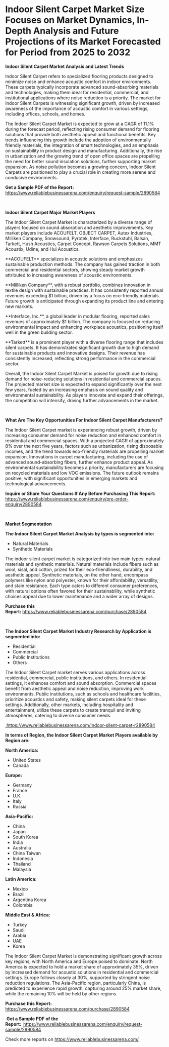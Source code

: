 <p><h1>Indoor Silent Carpet Market Size Focuses on Market Dynamics, In-Depth Analysis and Future Projections of its Market Forecasted for Period from 2025 to 2032</h1></p><p><strong>Indoor Silent Carpet Market Analysis and Latest Trends</strong></p>
<p><p>Indoor Silent Carpet refers to specialized flooring products designed to minimize noise and enhance acoustic comfort in indoor environments. These carpets typically incorporate advanced sound-absorbing materials and technologies, making them ideal for residential, commercial, and institutional applications where noise reduction is a priority. The market for Indoor Silent Carpets is witnessing significant growth, driven by increased awareness of the importance of acoustic comfort in various settings, including offices, schools, and homes. </p><p>The Indoor Silent Carpet Market is expected to grow at a CAGR of 11.1% during the forecast period, reflecting rising consumer demand for flooring solutions that provide both aesthetic appeal and functional benefits. Key trends influencing this growth include the adoption of environmentally friendly materials, the integration of smart technologies, and an emphasis on sustainability in product design and manufacturing. Additionally, the rise in urbanization and the growing trend of open office spaces are propelling the need for better sound insulation solutions, further supporting market expansion. As noise pollution becomes a growing concern, Indoor Silent Carpets are positioned to play a crucial role in creating more serene and conducive environments.</p></p>
<p><strong>Get a Sample PDF of the Report:&nbsp;</strong> <a href="https://www.reliablebusinessarena.com/enquiry/request-sample/2890584?utm_campaign=2133&utm_medium=2&utm_source=Github&utm_content=ia&utm_term=14032025&utm_id=indoor-silent-carpet">https://www.reliablebusinessarena.com/enquiry/request-sample/2890584</a></p>
<p>&nbsp;</p>
<p><strong>Indoor Silent Carpet Major Market Players</strong></p>
<p><p>The Indoor Silent Carpet Market is characterized by a diverse range of players focused on sound absorption and aesthetic improvements. Key market players include ACOUFELT, OBJECT CARPET, Autex Industries, Milliken Company, Snowsound, Pyrotek, Interface, Ruckstuhl, Balsan, Tarkett, Hush Acoustics, Carpet Concept, Rawson Carpets Solutions, MMT Acoustix, Udine, and Hui Acoustics.</p><p>**ACOUFELT** specializes in acoustic solutions and emphasizes sustainable production methods. The company has gained traction in both commercial and residential sectors, showing steady market growth attributed to increasing awareness of acoustic environments.</p><p>**Milliken Company**, with a robust portfolio, combines innovation in textile design with sustainable practices. It has consistently reported annual revenues exceeding $1 billion, driven by a focus on eco-friendly materials. Future growth is anticipated through expanding its product line and entering new markets.</p><p>**Interface, Inc.**, a global leader in modular flooring, reported sales revenues of approximately $1 billion. The company is focused on reducing environmental impact and enhancing workplace acoustics, positioning itself well in the green building sector.</p><p>**Tarkett** is a prominent player with a diverse flooring range that includes silent carpets. It has demonstrated significant growth due to high demand for sustainable products and innovative designs. Their revenue has consistently increased, reflecting strong performance in the commercial sector.</p><p>Overall, the Indoor Silent Carpet Market is poised for growth due to rising demand for noise-reducing solutions in residential and commercial spaces. The projected market size is expected to expand significantly over the next few years, fueled by an increasing emphasis on sound quality and environmental sustainability. As players innovate and expand their offerings, the competition will intensify, driving further advancements in the market.</p></p>
<p>&nbsp;</p>
<p><strong>What Are The Key Opportunities For Indoor Silent Carpet Manufacturers?</strong></p>
<p><p>The Indoor Silent Carpet market is experiencing robust growth, driven by increasing consumer demand for noise reduction and enhanced comfort in residential and commercial spaces. With a projected CAGR of approximately 8% over the next five years, factors such as urbanization, rising disposable incomes, and the trend towards eco-friendly materials are propelling market expansion. Innovations in carpet manufacturing, including the use of advanced sound-absorbing fibers, further enhance product appeal. As environmental sustainability becomes a priority, manufacturers are focusing on recycled materials and low VOC emissions. The future outlook remains positive, with significant opportunities in emerging markets and technological advancements.</p></p>
<p><strong>Inquire or Share Your Questions If Any Before Purchasing This Report:</strong> <a href="https://www.reliablebusinessarena.com/enquiry/pre-order-enquiry/2890584?utm_campaign=2133&utm_medium=2&utm_source=Github&utm_content=ia&utm_term=14032025&utm_id=indoor-silent-carpet">https://www.reliablebusinessarena.com/enquiry/pre-order-enquiry/2890584</a></p>
<p>&nbsp;</p>
<p><strong>Market Segmentation</strong></p>
<p><strong>The Indoor Silent Carpet Market Analysis by types is segmented into:</strong></p>
<p><ul><li>Natural Materials</li><li>Synthetic Materials</li></ul></p>
<p><p>The indoor silent carpet market is categorized into two main types: natural materials and synthetic materials. Natural materials include fibers such as wool, sisal, and cotton, prized for their eco-friendliness, durability, and aesthetic appeal. Synthetic materials, on the other hand, encompass polymers like nylon and polyester, known for their affordability, versatility, and stain resistance. Each type caters to different consumer preferences, with natural options often favored for their sustainability, while synthetic choices appeal due to lower maintenance and a wider array of designs.</p></p>
<p><strong>Purchase this Report:&nbsp;</strong><a href="https://www.reliablebusinessarena.com/purchase/2890584?utm_campaign=2133&utm_medium=2&utm_source=Github&utm_content=ia&utm_term=14032025&utm_id=indoor-silent-carpet">https://www.reliablebusinessarena.com/purchase/2890584</a></p>
<p>&nbsp;</p>
<p><strong>The Indoor Silent Carpet Market Industry Research by Application is segmented into:</strong></p>
<p><ul><li>Residential</li><li>Commercial</li><li>Public Institutions</li><li>Others</li></ul></p>
<p><p>The Indoor Silent Carpet market serves various applications across residential, commercial, public institutions, and others. In residential settings, it enhances comfort and sound absorption. Commercial spaces benefit from aesthetic appeal and noise reduction, improving work environments. Public institutions, such as schools and healthcare facilities, prioritize acoustics and safety, making silent carpets ideal for these settings. Additionally, other markets, including hospitality and entertainment, utilize these carpets to create tranquil and inviting atmospheres, catering to diverse consumer needs.</p></p>
<p><a href="https://www.reliablebusinessarena.com/indoor-silent-carpet-r2890584?utm_campaign=2133&utm_medium=2&utm_source=Github&utm_content=ia&utm_term=14032025&utm_id=indoor-silent-carpet">&nbsp;https://www.reliablebusinessarena.com/indoor-silent-carpet-r2890584</a></p>
<p><strong>In terms of Region, the Indoor Silent Carpet Market Players available by Region are:</strong></p>
<p>
    <p> <strong> North America: </strong>
        <ul>
            <li>United States</li>
            <li>Canada</li>
        </ul>
        </p> 
    <p> <strong> Europe: </strong>
        <ul>
            <li>Germany</li>
            <li>France</li>
            <li>U.K.</li>
            <li>Italy</li>
            <li>Russia</li>
        </ul>
        </p> 
    <p> <strong> Asia-Pacific: </strong>
        <ul>
            <li>China</li>
            <li>Japan</li>
            <li>South Korea</li>
            <li>India</li>
            <li>Australia</li>
            <li>China Taiwan</li>
            <li>Indonesia</li>
            <li>Thailand</li>
            <li>Malaysia</li>
        </ul>
        </p> 
    <p> <strong> Latin America: </strong>
        <ul>
            <li>Mexico</li>
            <li>Brazil</li>
            <li>Argentina Korea</li>
            <li>Colombia</li>
        </ul>
        </p> 
    <p> <strong> Middle East & Africa: </strong>
        <ul>
            <li>Turkey</li>
            <li>Saudi</li>
            <li>Arabia</li>
            <li>UAE</li>
            <li>Korea</li>
        </ul>
    </p>
    </p>
<p><p>The Indoor Silent Carpet Market is demonstrating significant growth across key regions, with North America and Europe poised to dominate. North America is expected to hold a market share of approximately 35%, driven by increased demand for acoustic solutions in residential and commercial settings. Europe follows closely at 30%, supported by stringent noise reduction regulations. The Asia-Pacific region, particularly China, is predicted to experience rapid growth, capturing around 25% market share, while the remaining 10% will be held by other regions.</p></p>
<p><strong>Purchase this Report: </strong><a href="https://www.reliablebusinessarena.com/purchase/2890584?utm_campaign=2133&utm_medium=2&utm_source=Github&utm_content=ia&utm_term=14032025&utm_id=indoor-silent-carpet">https://www.reliablebusinessarena.com/purchase/2890584</a></p>
<p>&nbsp;<strong>Get a Sample PDF of the Report:&nbsp;&nbsp;</strong><a href="https://www.reliablebusinessarena.com/enquiry/request-sample/2890584?utm_campaign=2133&utm_medium=2&utm_source=Github&utm_content=ia&utm_term=14032025&utm_id=indoor-silent-carpet">https://www.reliablebusinessarena.com/enquiry/request-sample/2890584</a></p>
<p><strong></strong></p>
<p>Check more reports on <a href="https://www.reliablebusinessarena.com/?utm_campaign=2133&utm_medium=2&utm_source=Github&utm_content=ia&utm_term=14032025&utm_id=indoor-silent-carpet">https://www.reliablebusinessarena.com/</a></p>